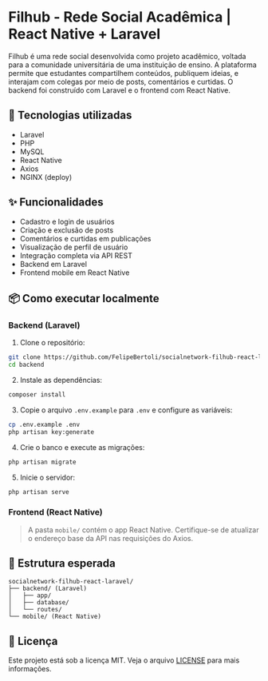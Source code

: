 # Filhub - Rede Social Acadêmica | React Native + Laravel

Filhub é uma rede social desenvolvida como projeto acadêmico, voltada para a comunidade universitária de uma instituição de ensino. A plataforma permite que estudantes compartilhem conteúdos, publiquem ideias, e interajam com colegas por meio de posts, comentários e curtidas. O backend foi construído com Laravel e o frontend com React Native.

## 🚀 Tecnologias utilizadas

- Laravel
- PHP
- MySQL
- React Native
- Axios
- NGINX (deploy)

## ✨ Funcionalidades

- Cadastro e login de usuários
- Criação e exclusão de posts
- Comentários e curtidas em publicações
- Visualização de perfil de usuário
- Integração completa via API REST
- Backend em Laravel
- Frontend mobile em React Native

## 📦 Como executar localmente

### Backend (Laravel)

1. Clone o repositório:
```bash
git clone https://github.com/FelipeBertoli/socialnetwork-filhub-react-laravel.git
cd backend
```

2. Instale as dependências:
```bash
composer install
```

3. Copie o arquivo `.env.example` para `.env` e configure as variáveis:
```bash
cp .env.example .env
php artisan key:generate
```

4. Crie o banco e execute as migrações:
```bash
php artisan migrate
```

5. Inicie o servidor:
```bash
php artisan serve
```

### Frontend (React Native)

> A pasta `mobile/` contém o app React Native. Certifique-se de atualizar o endereço base da API nas requisições do Axios.

## 📁 Estrutura esperada

```
socialnetwork-filhub-react-laravel/
├── backend/ (Laravel)
│   ├── app/
│   ├── database/
│   └── routes/
└── mobile/ (React Native)
```

## 📄 Licença

Este projeto está sob a licença MIT. Veja o arquivo [LICENSE](LICENSE) para mais informações.
